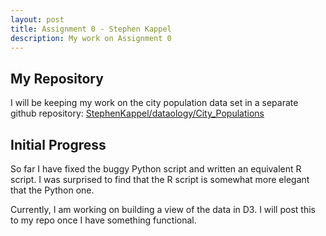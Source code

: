 ```yaml
---
layout: post
title: Assignment 0 - Stephen Kappel
description: My work on Assignment 0
---
```


## My Repository

I will be keeping my work on the city population data set in a separate github repository: [StephenKappel/dataology/City_Populations](https://github.com/StephenKappel/dataology/tree/master/City_Populations)

## Initial Progress

So far I have fixed the buggy Python script and written an equivalent R script. I was surprised to find that the R script is somewhat more elegant that the Python one.

Currently, I am working on building a view of the data in D3. I will post this to my repo once I have something functional.